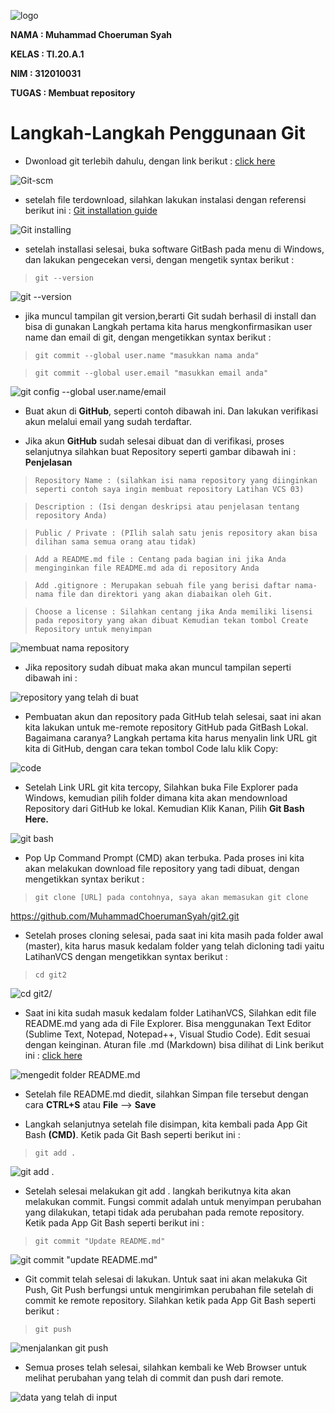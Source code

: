 
![logo](sstutorial/logo.png)


**NAMA : Muhammad Choeruman Syah**

**KELAS : TI.20.A.1**

**NIM : 312010031**

**TUGAS : Membuat repository**


# Langkah-Langkah Penggunaan Git

* Dwonload git terlebih dahulu, dengan link berikut : [click here](https://git-scm.com)

![Git-scm](sstutorial/GitScm.png)


* setelah file terdownload, silahkan lakukan instalasi dengan referensi berikut ini : [Git installation guide](https://git-scm.com/book/en/v2/Getting-Started-Installing-Git)


![Git installing](sstutorial/installing.png)

* setelah installasi selesai, buka software GitBash pada menu di Windows, dan lakukan pengecekan versi, dengan mengetik syntax berikut : <br>

> `git --version` <br>


![git --version](sstutorial/version.png)


* jika muncul tampilan git version,berarti Git sudah berhasil di install dan bisa di gunakan Langkah pertama kita harus mengkonfirmasikan user name dan email di git, dengan mengetikkan syntax berikut : <br>

> `git commit --global user.name "masukkan nama anda"` <br>

> `git commit --global user.email "masukkan email anda"` <br>

![git config --global user.name/email](sstutorial/user.png)


* Buat akun di **GitHub**, seperti contoh dibawah ini. Dan lakukan verifikasi akun melalui email yang sudah terdaftar.

* Jika akun **GitHub** sudah selesai dibuat dan di verifikasi, proses selanjutnya silahkan buat Repository seperti gambar dibawah ini :
**Penjelasan**

> `Repository Name : (silahkan isi nama repository yang diinginkan seperti contoh saya ingin membuat repository Latihan VCS 03)`

> `Description : (Isi dengan deskripsi atau penjelasan tentang repository Anda)`

> `Public / Private : (PIlih salah satu jenis repository akan bisa dilihan sama semua orang atau tidak)`

> `Add a README.md file : Centang pada bagian ini jika Anda menginginkan file README.md ada di repository Anda`

> `Add .gitignore : Merupakan sebuah file yang berisi daftar nama-nama file dan direktori yang akan diabaikan oleh Git.`

> `Choose a license : Silahkan centang jika Anda memiliki lisensi pada repository yang akan dibuat Kemudian tekan tombol Create Repository untuk menyimpan`

![membuat nama repository](sstutorial/nama.png)


* Jika repository sudah dibuat maka akan muncul tampilan seperti dibawah ini :

![repository yang telah di buat](sstutorial/hasilR.png)


* Pembuatan akun dan repository pada GitHub telah selesai, saat ini akan kita lakukan untuk me-remote repository GitHub pada GitBash Lokal. Bagaimana caranya? Langkah pertama kita harus menyalin link URL git kita di GitHub, dengan cara tekan tombol Code lalu klik Copy:

![code](sstutorial/code.png)


* Setelah Link URL git kita tercopy, Silahkan buka File Explorer pada Windows, kemudian pilih folder dimana kita akan mendownload Repository dari GitHub ke lokal. Kemudian Klik Kanan, Pilih **Git Bash Here.**

![git bash](sstutorial/GitBash.png)

* Pop Up Command Prompt (CMD) akan terbuka. Pada proses ini kita akan melakukan download file repository yang tadi dibuat, dengan mengetikkan syntax berikut : <br>

> `git clone [URL] pada contohnya, saya akan memasukan git clone`

https://github.com/MuhammadChoerumanSyah/git2.git


* Setelah proses cloning selesai, pada saat ini kita masih pada folder awal (master), kita harus masuk kedalam folder yang telah dicloning tadi yaitu LatihanVCS dengan mengetikkan syntax berikut :

> `cd git2`



![cd git2/](sstutorial/cd.png)


* Saat ini kita sudah masuk kedalam folder LatihanVCS, Silahkan edit file README.md yang ada di File Explorer. Bisa menggunakan Text Editor (Sublime Text, Notepad, Notepad++, Visual Studio Code). Edit sesuai dengan keinginan. Aturan file .md (Markdown) bisa dilihat di Link berikut ini : [click here](https://guides.github.com/features/mastering-markdown/)

![mengedit folder README.md](sstutorial/vsc.png)


* Setelah file README.md diedit, silahkan Simpan file tersebut dengan cara **CTRL+S** atau **File** --> **Save**

* Langkah selanjutnya setelah file disimpan, kita kembali pada App Git Bash **(CMD)**. Ketik pada Git Bash seperti berikut ini : <br>

> `git add .` <br>


![git add .](sstutorial/add.png)

* Setelah selesai melakukan git add . langkah berikutnya kita akan melakukan commit. Fungsi commit adalah untuk menyimpan perubahan yang dilakukan, tetapi tidak ada perubahan pada remote repository. Ketik pada App Git Bash seperti berikut ini : <br>

> `git commit "Update README.md"` <br>



![git commit "update README.md"](sstutorial/commit.png)


* Git commit telah selesai di lakukan. Untuk saat ini akan melakuka Git Push, Git Push berfungsi untuk mengirimkan perubahan file setelah di commit ke remote repository. Silahkan ketik pada App Git Bash seperti berikut : <br>


> `git push` <br>

![menjalankan git push](sstutorial/push.png) <br>


* Semua proses telah selesai, silahkan kembali ke Web Browser untuk melihat perubahan yang telah di commit dan push dari remote. <br>


![data yang telah di input](sstutorial/hasilRR.png)



























































































